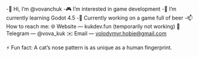 -👋 Hi, I’m @vovanchuk
-🎮 I’m interested in game development
-🌱 I’m currently learning Godot 4.5
-🍺 Currently working on a game full of beer
-📫 How to reach me:
  🌐 Website — kukdev.fun (temporarily not working)
  💬 Telegram — @vova_kuk
  ✉️ Email — volodymyr.hobie@gmail.com
  
  ⚡ Fun fact: A cat’s nose pattern is as unique as a human fingerprint.
